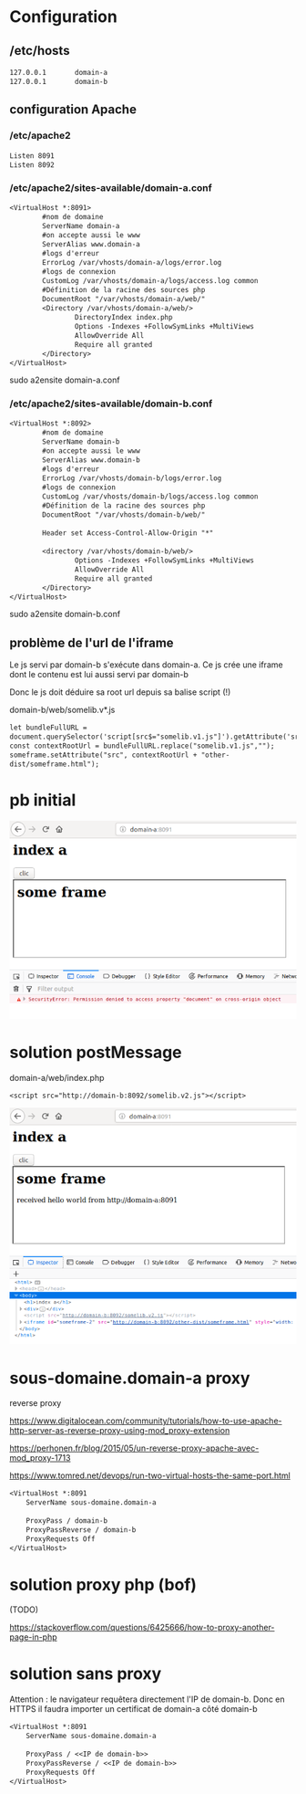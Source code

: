 # Configuration

## /etc/hosts
```
127.0.0.1       domain-a
127.0.0.1       domain-b
```

## configuration Apache

###  /etc/apache2
```
Listen 8091
Listen 8092
```

### /etc/apache2/sites-available/domain-a.conf
```
<VirtualHost *:8091>
        #nom de domaine
        ServerName domain-a  
        #on accepte aussi le www
        ServerAlias www.domain-a 
        #logs d'erreur
        ErrorLog /var/vhosts/domain-a/logs/error.log 
        #logs de connexion
        CustomLog /var/vhosts/domain-a/logs/access.log common
        #Définition de la racine des sources php
        DocumentRoot "/var/vhosts/domain-a/web/"
        <Directory /var/vhosts/domain-a/web/>
                DirectoryIndex index.php
                Options -Indexes +FollowSymLinks +MultiViews
                AllowOverride All
                Require all granted
        </Directory>
</VirtualHost>
```
sudo a2ensite domain-a.conf

### /etc/apache2/sites-available/domain-b.conf
```
<VirtualHost *:8092>
        #nom de domaine
        ServerName domain-b
        #on accepte aussi le www
        ServerAlias www.domain-b
        #logs d'erreur
        ErrorLog /var/vhosts/domain-b/logs/error.log
        #logs de connexion
        CustomLog /var/vhosts/domain-b/logs/access.log common
        #Définition de la racine des sources php
        DocumentRoot "/var/vhosts/domain-b/web/"

        Header set Access-Control-Allow-Origin "*"

        <directory /var/vhosts/domain-b/web/>
                Options -Indexes +FollowSymLinks +MultiViews
                AllowOverride All
                Require all granted
        </Directory>
</VirtualHost>
```
sudo a2ensite domain-b.conf

## problème de l'url de l'iframe

Le js servi par domain-b s'exécute dans domain-a. Ce js crée une iframe dont le contenu est lui aussi servi par domain-b

Donc le js doit déduire sa root url depuis sa balise script (!)

domain-b/web/somelib.v*.js
```
let bundleFullURL = document.querySelector('script[src$="somelib.v1.js"]').getAttribute('src');
const contextRootUrl = bundleFullURL.replace("somelib.v1.js","");
someframe.setAttribute("src", contextRootUrl + "other-dist/someframe.html");
```

# pb initial

![pb](pb-initial.png)

# solution postMessage

domain-a/web/index.php
```
<script src="http://domain-b:8092/somelib.v2.js"></script>
```

![postMessage](solution-postMessage.png)

# sous-domaine.domain-a proxy

reverse proxy

https://www.digitalocean.com/community/tutorials/how-to-use-apache-http-server-as-reverse-proxy-using-mod_proxy-extension

https://perhonen.fr/blog/2015/05/un-reverse-proxy-apache-avec-mod_proxy-1713

https://www.tomred.net/devops/run-two-virtual-hosts-the-same-port.html

```
<VirtualHost *:8091
    ServerName sous-domaine.domain-a
 
    ProxyPass / domain-b
    ProxyPassReverse / domain-b
    ProxyRequests Off
</VirtualHost>
```

# solution proxy php (bof)

(TODO)

https://stackoverflow.com/questions/6425666/how-to-proxy-another-page-in-php

# solution sans proxy

Attention : le navigateur requêtera directement l'IP de domain-b. Donc en HTTPS il faudra importer un certificat de domain-a côté domain-b

```
<VirtualHost *:8091
    ServerName sous-domaine.domain-a
 
    ProxyPass / <<IP de domain-b>>
    ProxyPassReverse / <<IP de domain-b>>
    ProxyRequests Off
</VirtualHost>
```
